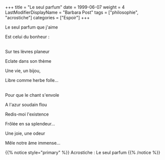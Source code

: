 +++
title = "Le seul parfum"
date = 1999-06-07
weight = 4
LastModifierDisplayName = "Barbara Post"
tags = ["philosophie", "acrostiche"]
categories = ["Espoir"]
+++

Le seul parfum que j'aime

Est celui du bonheur :

 \
Sur tes lèvres planeur

Eclate dans son thème

Une vie, un bijou,

Libre comme herbe folle...

 \
Pour que le chant s'envole

A l'azur soudain flou

Redis-moi l'existence

Frôlée en sa splendeur...

Une joie, une odeur

Mêle notre âme immense...

{{% notice style="primary" %}}
Acrostiche : Le seul parfum
{{% /notice %}}
